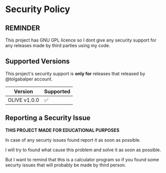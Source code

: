 # Security Policy
## REMINDER
This project has GNU GPL licence so I dont give any security support for any releases made by third parties using my code.

## Supported Versions

This project's security support is **only for** releases that released by @tolgabalper account.

| Version | Supported          |
| ------- | ------------------ |
| OLIVE v1.0.0   | :white_check_mark: |

## Reporting a Security Issue

**THIS PROJECT MADE FOR EDUCATIONAL PURPOSES**

In case of any securty issues found report it as soon as possible.

I will try to found what cause this problem and solve it as soon as possible.

But I want to remind that this is a calculator program so if you found some securty issues that will probably be made by third person.
